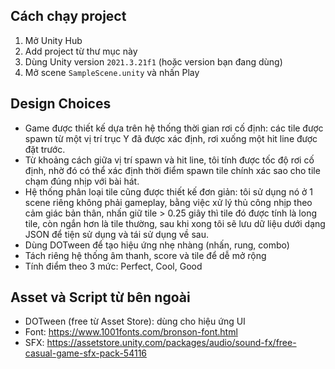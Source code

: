 ## Cách chạy project
1. Mở Unity Hub
2. Add project từ thư mục này
3. Dùng Unity version `2021.3.21f1` (hoặc version bạn đang dùng)
4. Mở scene `SampleScene.unity` và nhấn Play

## Design Choices
- Game được thiết kế dựa trên hệ thống thời gian rơi cố định: các tile được spawn từ một vị trí trục Y đã được xác định, rơi xuống một hit line được đặt trước.
- Từ khoảng cách giữa vị trí spawn và hit line, tôi tính được tốc độ rơi cố định, nhờ đó có thể xác định thời điểm spawn tile chính xác sao cho tile chạm đúng nhịp với bài hát.
- Hệ thống phân loại tile cũng được thiết kế đơn giản: tôi sử dụng nó ở 1 scene riêng không phải gameplay, bằng việc xử lý thủ công nhịp theo cảm giác bản thân, nhấn giữ tile > 0.25 giây thì tile đó được tính là long tile, còn ngắn hơn là tile thường, sau khi xong tôi sẽ lưu dữ liệu dưới dạng JSON để tiện sử dụng và tái sử dụng về sau.
- Dùng DOTween để tạo hiệu ứng nhẹ nhàng (nhấn, rung, combo)
- Tách riêng hệ thống âm thanh, score và tile để dễ mở rộng
- Tính điểm theo 3 mức: Perfect, Cool, Good

## Asset và Script từ bên ngoài
- DOTween (free từ Asset Store): dùng cho hiệu ứng UI
- Font: https://www.1001fonts.com/bronson-font.html
- SFX: https://assetstore.unity.com/packages/audio/sound-fx/free-casual-game-sfx-pack-54116